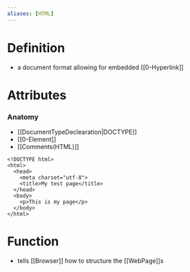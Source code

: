 ```yaml
---
aliases: [HTML]
---
```

# Definition
- a document format allowing for embedded [[0-Hyperlink]]
# Attributes
### Anatomy
- [[DocumentTypeDeclearation|DOCTYPE]]
- [[0-Element]]
- [[Comments(HTML)]]
```
<!DOCTYPE html>
<html>
  <head>
    <meta charset="utf-8">
    <title>My test page</title>
  </head>
  <body>
    <p>This is my page</p>
  </body>
</html>
```
# Function
- tells [[Browser]] how to structure the [[WebPage]]s